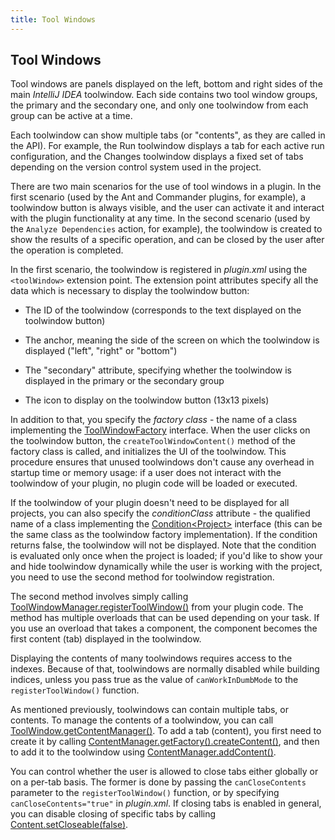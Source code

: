 ```yaml
---
title: Tool Windows
---
```



## Tool Windows

Tool windows are panels displayed on the left, bottom and right sides of the main *IntelliJ IDEA* toolwindow.
Each side contains two tool window groups, the primary and the secondary one, and only one toolwindow from each group can be active at a time.

Each toolwindow can show multiple tabs (or "contents", as they are called in the API).
For example, the Run toolwindow displays a tab for each active run configuration, and the Changes toolwindow displays a fixed set of tabs depending on the version control system used in the project.

There are two main scenarios for the use of tool windows in a plugin.
In the first scenario (used by the Ant and Commander plugins, for example), a toolwindow button is always visible, and the user can activate it and interact with the plugin functionality at any time.
In the second scenario (used by the `Analyze Dependencies` action, for example), the toolwindow is created to show the results of a specific operation, and can be closed by the user after the operation is completed.

In the first scenario, the toolwindow is registered in *plugin.xml* using the `<toolWindow>` extension point.
The extension point attributes specify all the data which is necessary to display the toolwindow button:

*  The ID of the toolwindow (corresponds to the text displayed on the toolwindow button)

*  The anchor, meaning the side of the screen on which the toolwindow is displayed ("left", "right" or "bottom")

*  The "secondary" attribute, specifying whether the toolwindow is displayed in the primary or the secondary group

*  The icon to display on the toolwindow button (13x13 pixels)

In addition to that, you specify the *factory class*  - the name of a class implementing the
[ToolWindowFactory](upsource:///platform/platform-api/src/com/intellij/openapi/wm/ToolWindowFactory.java)
interface.
When the user clicks on the toolwindow button, the `createToolWindowContent()` method of the factory class is called, and initializes the UI of the toolwindow.
This procedure ensures that unused toolwindows don't cause any overhead in startup time or memory usage: if a user does not interact with the toolwindow of your plugin, no plugin code will be loaded or executed.

If the toolwindow of your plugin doesn't need to be displayed for all projects, you can also specify the *conditionClass*  attribute - the qualified name of a class implementing the
[Condition\<Project\>](upsource:///platform/util-rt/src/com/intellij/openapi/util/Condition.java)
interface (this can be the same class as the toolwindow factory implementation).
If the condition returns false, the toolwindow will not be displayed.
Note that the condition is evaluated only once when the project is loaded;
if you'd like to show your and hide toolwindow dynamically while the user is working with the project, you need to use the second method for toolwindow registration.

The second method involves simply calling
[ToolWindowManager.registerToolWindow()](upsource:///platform/platform-api/src/com/intellij/openapi/wm/ToolWindowManager.java)
from your plugin code.
The method has multiple overloads that can be used depending on your task.
If you use an overload that takes a component, the component becomes the first content (tab) displayed in the toolwindow.

Displaying the contents of many toolwindows requires access to the indexes.
Because of that, toolwindows are normally disabled while building indices, unless you pass true as the value of `canWorkInDumbMode` to the `registerToolWindow()` function.

As mentioned previously, toolwindows can contain multiple tabs, or contents.
To manage the contents of a toolwindow, you can call
[ToolWindow.getContentManager()](upsource:///platform/platform-api/src/com/intellij/openapi/wm/ToolWindow.java).
To add a tab (content), you first need to create it by calling
[ContentManager.getFactory().createContent()](upsource:///platform/platform-api/src/com/intellij/ui/content/ContentManager.java),
and then to add it to the toolwindow using
[ContentManager.addContent()](upsource:///platform/platform-api/src/com/intellij/ui/content/ContentManager.java).

You can control whether the user is allowed to close tabs either globally or on a per-tab basis.
The former is done by passing the `canCloseContents` parameter to the `registerToolWindow()` function, or by specifying
`canCloseContents="true"` in *plugin.xml*.
If closing tabs is enabled in general, you can disable closing of specific tabs by calling
[Content.setCloseable(false)](upsource:///platform/platform-api/src/com/intellij/ui/content/Content.java).

